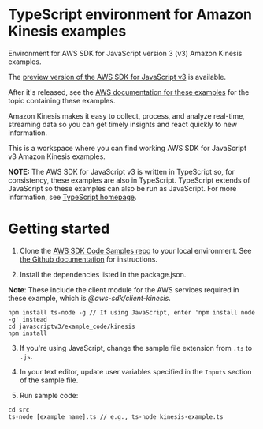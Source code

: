 # TypeScript environment for Amazon Kinesis examples
Environment for AWS SDK for JavaScript version 3 (v3) Amazon Kinesis examples. 

The [preview version of the AWS SDK for JavaScript v3](https://github.com/aws/aws-sdk-js-v3) is available. 

After it's released, see the [AWS documentation for these examples](https://docs.aws.amazon.com/sdk-for-javascript/v3/developer-guide/kinesis-examples.html) for the topic containing these examples.

Amazon Kinesis makes it easy to collect, process, and analyze real-time, streaming data so you can get timely insights and react quickly to new information.

This is a workspace where you can find working AWS SDK for JavaScript v3 Amazon Kinesis examples. 

**NOTE:** The AWS SDK for JavaScript v3 is written in TypeScript so, for consistency, these examples are also in TypeScript. TypeScript extends of JavaScript so these examples can also be run as JavaScript. For more information, see [TypeScript homepage](https://www.typescriptlang.org/).

# Getting started

1. Clone the [AWS SDK Code Samples repo](https://github.com/awsdocs/aws-doc-sdk-examples) to your local environment. See [the Github documentation](https://docs.github.com/en/github/creating-cloning-and-archiving-repositories/cloning-a-repository) for instructions.

1. Install the dependencies listed in the package.json.

**Note**: These include the client module for the AWS services required in these example, 
which is *@aws-sdk/client-kinesis*.
```
npm install ts-node -g // If using JavaScript, enter 'npm install node -g' instead
cd javascriptv3/example_code/kinesis
npm install
```
3. If you're using JavaScript, change the sample file extension from ```.ts``` to ```.js```.


4. In your text editor, update user variables specified in the ```Inputs``` section of the sample file.

5. Run sample code:
```
cd src
ts-node [example name].ts // e.g., ts-node kinesis-example.ts
```
